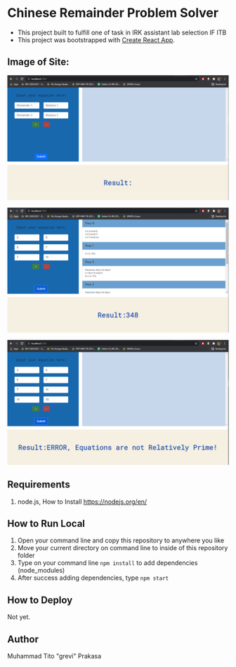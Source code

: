 # Chinese Remainder Problem Solver

- This project built to fulfill one of task in IRK assistant lab selection IF ITB
- This project was bootstrapped with [Create React App](https://github.com/facebook/create-react-app).

## Image of Site:
![Plain Display](./github-images/plain.PNG)

![Success Calculation Display](./github-images/success-calculation.PNG)

![Error Calculation Display](./github-images/error-calculation.PNG)

## Requirements
1. node.js, How to Install https://nodejs.org/en/

## How to Run Local
1. Open your command line and copy this repository to anywhere you like
2. Move your current directory on command line to inside of this repository folder
3. Type on your command line `npm install` to add dependencies (node_modules)
4. After success adding dependencies, type `npm start`

## How to Deploy
Not yet.

## Author
Muhammad Tito "grevi" Prakasa
